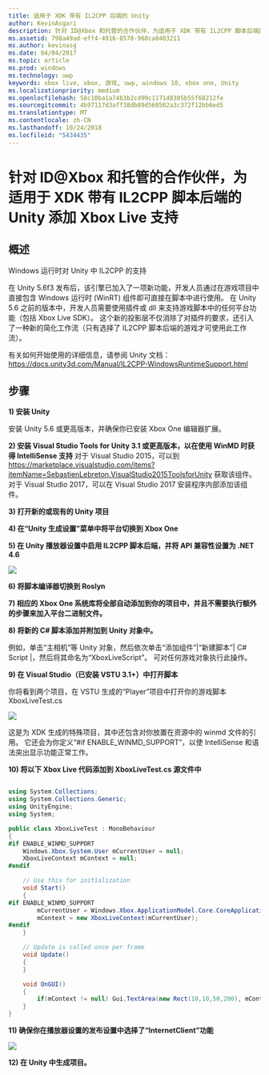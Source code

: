 ```yaml
---
title: 适用于 XDK 带有 IL2CPP 后端的 Unity
author: KevinAsgari
description: 针对 ID@Xbox 和托管的合作伙伴，为适用于 XDK 带有 IL2CPP 脚本后端的 Unity 添加 Xbox Live 支持
ms.assetid: 790a49ad-eff4-4916-8578-968ca8483211
ms.author: kevinasg
ms.date: 04/04/2017
ms.topic: article
ms.prod: windows
ms.technology: uwp
keywords: xbox live, xbox, 游戏, uwp, windows 10, xbox one, Unity
ms.localizationpriority: medium
ms.openlocfilehash: 58c10ba1a74b3b2cd99c1171d8305b55f68212fe
ms.sourcegitcommit: 4b97117d3aff38db89d560502a3c372f12bb6ed5
ms.translationtype: MT
ms.contentlocale: zh-CN
ms.lasthandoff: 10/24/2018
ms.locfileid: "5434435"
---
```

# <a name="add-xbox-live-support-to-unity-for-xdk-with-il2cpp-scripting-backend-for-idxbox-and-managed-partners"></a>针对 ID@Xbox 和托管的合作伙伴，为适用于 XDK 带有 IL2CPP 脚本后端的 Unity 添加 Xbox Live 支持

## <a name="overview"></a>概述

Windows 运行时对 Unity 中 IL2CPP 的支持

在 Unity 5.6f3 发布后，该引擎已加入了一项新功能，开发人员通过在游戏项目中直接包含 Windows 运行时 (WinRT) 组件即可直接在脚本中进行使用。 在 Unity 5.6 之前的版本中，开发人员需要使用插件或 dll 来支持游戏脚本中的任何平台功能（包括 Xbox Live SDK）。 这个新的投影层不仅消除了对插件的要求，还引入了一种新的简化工作流（只有选择了 IL2CPP 脚本后端的游戏才可使用此工作流）。

有关如何开始使用的详细信息，请参阅 Unity 文档：https://docs.unity3d.com/Manual/IL2CPP-WindowsRuntimeSupport.html

## <a name="steps"></a>步骤

**1) 安装 Unity**

安装 Unity 5.6 或更高版本，并确保你已安装 Xbox One 编辑器扩展。

**2) 安装 Visual Studio Tools for Unity 3.1 或更高版本，以在使用 WinMD 时获得 IntelliSense 支持** 对于 Visual Studio 2015，可以到 https://marketplace.visualstudio.com/items?itemName=SebastienLebreton.VisualStudio2015ToolsforUnity 获取该组件。  对于 Visual Studio 2017，可以在 Visual Studio 2017 安装程序内部添加该组件。

**3) 打开新的或现有的 Unity 项目**

**4) 在“Unity 生成设置”菜单中将平台切换到 Xbox One**

**5) 在 Unity 播放器设置中启用 IL2CPP 脚本后端，并将 API 兼容性设置为 .NET 4.6**

![](../images/unity/unity-il2cpp-1.png)

**6) 将脚本编译器切换到 Roslyn**

**7) 相应的 Xbox One 系统库将全部自动添加到你的项目中，并且不需要执行额外的步骤来加入平台二进制文件。**

**8) 将新的 C\# 脚本添加并附加到 Unity 对象中。**

例如，单击“主相机”等 Unity 对象，然后依次单击“添加组件”\|“新建脚本”\| C\# Script \|，然后将其命名为“XboxLiveScript”。 可对任何游戏对象执行此操作。

**9) 在 Visual Studio（已安装 VSTU 3.1+）中打开脚本**

你将看到两个项目，在 VSTU 生成的“Player”项目中打开你的游戏脚本 XboxLiveTest.cs

![](../images/unity/unity-il2cpp-2.png)

这是为 XDK 生成的特殊项目，其中还包含对你放置在资源中的 winmd 文件的引用。
它还会为你定义“#if ENABLE_WINMD_SUPPORT”，以使 IntelliSense 和语法突出显示功能正常工作。

**10) 将以下 Xbox Live 代码添加到 XboxLiveTest.cs 源文件中**

```csharp

using System.Collections;
using System.Collections.Generic;
using UnityEngine;
using System;

public class XboxLiveTest : MonoBehaviour
{
#if ENABLE_WINMD_SUPPORT
    Windows.Xbox.System.User mCurrentUser = null;
    XboxLiveContext mContext = null;
#endif

    // Use this for initialization
    void Start()
    {
#if ENABLE_WINMD_SUPPORT
        mCurrentUser = Windows.Xbox.ApplicationModel.Core.CoreApplicationContext.CurrentUser;
        mContext = new XboxLiveContext(mCurrentUser);
#endif
    }

    // Update is called once per frame
    void Update()
    {
    }

    void OnGUI()
    {
        if(mContext != null) Gui.TextArea(new Rect(10,10,50,200), mContext.XboxUserId);
    }
}

```

**11) 确保你在播放器设置的发布设置中选择了“InternetClient”功能**

![](../images/unity/unity-il2cpp-3.png)

**12) 在 Unity 中生成项目。**
